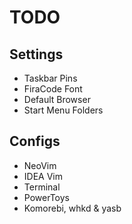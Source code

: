 # TODO

## Settings

- Taskbar Pins
- FiraCode Font
- Default Browser
- Start Menu Folders

## Configs

- NeoVim
- IDEA Vim
- Terminal
- PowerToys
- Komorebi, whkd & yasb
